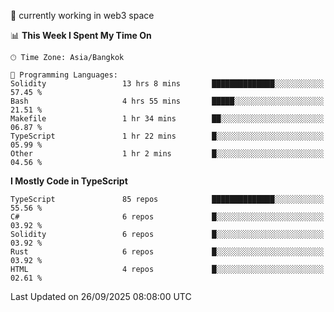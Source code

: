 🔭 currently working in web3 space

<!--START_SECTION:waka-->
📊 **This Week I Spent My Time On** 

```text
🕑︎ Time Zone: Asia/Bangkok

💬 Programming Languages: 
Solidity                 13 hrs 8 mins       ██████████████░░░░░░░░░░░   57.45 % 
Bash                     4 hrs 55 mins       █████░░░░░░░░░░░░░░░░░░░░   21.51 % 
Makefile                 1 hr 34 mins        ██░░░░░░░░░░░░░░░░░░░░░░░   06.87 % 
TypeScript               1 hr 22 mins        █░░░░░░░░░░░░░░░░░░░░░░░░   05.99 % 
Other                    1 hr 2 mins         █░░░░░░░░░░░░░░░░░░░░░░░░   04.56 % 
```

**I Mostly Code in TypeScript** 

```text
TypeScript               85 repos            ██████████████░░░░░░░░░░░   55.56 % 
C#                       6 repos             █░░░░░░░░░░░░░░░░░░░░░░░░   03.92 % 
Solidity                 6 repos             █░░░░░░░░░░░░░░░░░░░░░░░░   03.92 % 
Rust                     6 repos             █░░░░░░░░░░░░░░░░░░░░░░░░   03.92 % 
HTML                     4 repos             █░░░░░░░░░░░░░░░░░░░░░░░░   02.61 % 
```




 Last Updated on 26/09/2025 08:08:00 UTC
<!--END_SECTION:waka-->
